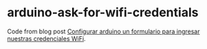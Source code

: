 # arduino-ask-for-wifi-credentials

Code from blog post [Configurar arduino un formulario para ingresar nuestras credenciales WiFi](https://inek.ar/2022/11/15/formulario-para-datos-wifi.html).
